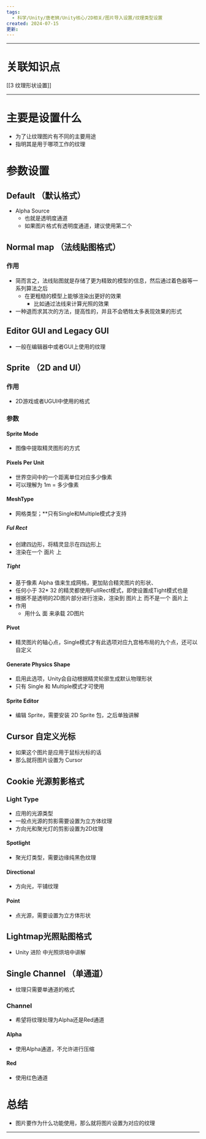 ```yaml
---
tags:
  - 科学/Unity/唐老狮/Unity核心/2D相关/图片导入设置/纹理类型设置
created: 2024-07-15
更新:
---
```


---
# 关联知识点

[[3 纹理形状设置]] 

---
# 主要是设置什么

- 为了让纹理图片有不同的主要用途
- 指明其是用于哪项工作的纹理
# 参数设置
## **Default （默认格式）**

- Alpha Source
	- 也就是透明度通道
	- 如果图片格式有透明度通道，建议使用第二个
## **Normal map （法线贴图格式）**
### 作用

- 简而言之，法线贴图就是存储了更为精致的模型的信息，然后通过着色器等一系列算法之后
	- 在更粗糙的模型上能够渲染出更好的效果
		- 比如通过法线来计算光照的效果
- 一种退而求其次的方法，提高性的，并且不会牺牲太多表现效果的形式
## Editor GUl and Legacy GUl

- 一般在编辑器中或者GUI上使用的纹理
## **Sprite （2D and Ul）**
### 作用

- 2D游戏或者UGUI中使用的格式
### 参数

#### Sprite Mode

- 图像中提取精灵图形的方式
#### Pixels Per Unit

- 世界空间中的一个距离单位对应多少像素
- 可以理解为 1m = 多少像素
#### MeshType

- 网格类型；**只有Single和Multiple模式才支持
##### FuI Rect

- 创建四边形，将精灵显示在四边形上
- 渲染在一个 面片 上
##### Tight

- 基于像素 Alpha 值来生成网格，更加贴合精灵图片的形状、
- 任何小于 32* 32 的精灵都使用FuIlRect模式，即使设置成Tight模式也是
- 根据不是透明的2D图片部分进行渲染，渲染到 图片上 而不是一个 面片上
- 作用
	- 用什么 面 来承载 2D图片
#### Pivot

- 精灵图片的轴心点，Single模式才有此选项对应九宫格布局的九个点，还可以自定义
#### Generate Physics Shape

- 启用此选项，Unity会自动根据精灵轮廓生成默认物理形状
- 只有 Single 和 Multiple模式才可使用
#### Sprite Editor

- 编辑 Sprite，需要安装 2D Sprite 包，之后单独讲解
## Cursor 自定义光标

- 如果这个图片是应用于鼠标光标的话
- 那么就将图片设置为 Cursor
## Cookie 光源剪影格式

### Light Type

- 应用的光源类型
- 一般点光源的剪影需要设置为立方体纹理
- 方向光和聚光灯的剪影设置为2D纹理
#### Spotlight

- 聚光灯类型，需要边缘纯黑色纹理
#### Directional

- 方向光，平铺纹理
#### Point

- 点光源，需要设置为立方体形状
## Lightmap光照贴图格式

- Unity 进阶 中光照烘培中讲解
## Single Channel （单通道）

- 纹理只需要单通道的格式
### Channel

- 希望将纹理处理为Alpha还是Red通道
#### Alpha

- 使用Alpha通道，不允许进行压缩
#### Red

- 使用红色通道
# 总结

- 图片要作为什么功能使用，那么就将图片设置为对应的纹理

---
